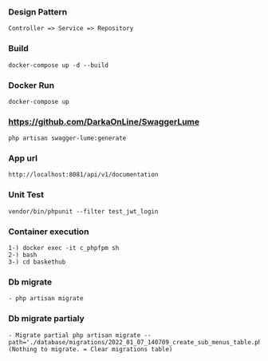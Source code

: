### Design Pattern
```
Controller => Service => Repository
```

### Build

```
docker-compose up -d --build
```

### Docker Run
```
docker-compose up
```

### https://github.com/DarkaOnLine/SwaggerLume
```
php artisan swagger-lume:generate
```

### App url
```
http://localhost:8081/api/v1/documentation
```

### Unit Test
```
vendor/bin/phpunit --filter test_jwt_login
```

### Container execution
```
1-) docker exec -it c_phpfpm sh
2-) bash
3-) cd baskethub
```

### Db migrate 
```
- php artisan migrate
```

### Db migrate partialy
```
- Migrate partial php artisan migrate --path='./database/migrations/2022_01_07_140709_create_sub_menus_table.php' (Nothing to migrate. = Clear migrations table)
```